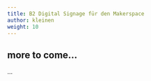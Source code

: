 ```yaml
---
title: B2 Digital Signage für den Makerspace
author: kleinen
weight: 10
---
```

## more to come...

...
